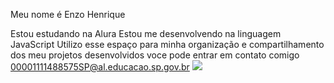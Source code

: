 Meu nome é Enzo Henrique

Estou estudando na Alura
Estou me desenvolvendo na linguagem JavaScript
Utilizo esse espaço para minha organização e compartilhamento dos meu projetos desenvolvidos
voce pode entrar em contato comigo
00001111488575SP@al.educacao.sp.gov.br
![](link)

